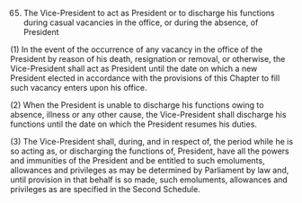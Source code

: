 65. The Vice-President to act as President or to discharge his functions during casual vacancies in the office, or during the absence, of President

(1) In the event of the occurrence of any vacancy in the office of the President by reason of his death, resignation or removal, or otherwise, the Vice-President shall act as President until the date on which a new President elected in accordance with the provisions of this Chapter to fill such vacancy enters upon his office.

(2) When the President is unable to discharge his functions owing to absence, illness or any other cause, the Vice-President shall discharge his functions until the date on which the President resumes his duties.

(3) The Vice-President shall, during, and in respect of, the period while he is so acting as, or discharging the functions of, President, have all the powers and immunities of the President and be entitled to such emoluments, allowances and privileges as may be determined by Parliament by law and, until provision in that behalf is so made, such emoluments, allowances and privileges as are specified in the Second Schedule.

